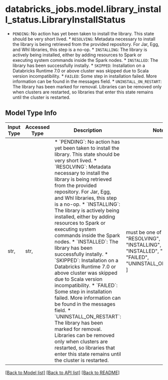 # databricks_jobs.model.library_install_status.LibraryInstallStatus

* `PENDING`: No action has yet been taken to install the library. This state should be very short lived. * `RESOLVING`: Metadata necessary to install the library is being retrieved from the provided repository. For Jar, Egg, and Whl libraries, this step is a no-op. * `INSTALLING`: The library is actively being installed, either by adding resources to Spark or executing system commands inside the Spark nodes. * `INSTALLED`: The library has been successfully instally. * `SKIPPED`: Installation on a Databricks Runtime 7.0 or above cluster was skipped due to Scala version incompatibility. * `FAILED`: Some step in installation failed. More information can be found in the messages field. * `UNINSTALL_ON_RESTART`: The library has been marked for removal. Libraries can be removed only when clusters are restarted, so libraries that enter this state remains until the cluster is restarted.

## Model Type Info
Input Type | Accessed Type | Description | Notes
------------ | ------------- | ------------- | -------------
str,  | str,  | * &#x60;PENDING&#x60;: No action has yet been taken to install the library. This state should be very short lived. * &#x60;RESOLVING&#x60;: Metadata necessary to install the library is being retrieved from the provided repository. For Jar, Egg, and Whl libraries, this step is a no-op. * &#x60;INSTALLING&#x60;: The library is actively being installed, either by adding resources to Spark or executing system commands inside the Spark nodes. * &#x60;INSTALLED&#x60;: The library has been successfully instally. * &#x60;SKIPPED&#x60;: Installation on a Databricks Runtime 7.0 or above cluster was skipped due to Scala version incompatibility. * &#x60;FAILED&#x60;: Some step in installation failed. More information can be found in the messages field. * &#x60;UNINSTALL_ON_RESTART&#x60;: The library has been marked for removal. Libraries can be removed only when clusters are restarted, so libraries that enter this state remains until the cluster is restarted. | must be one of ["PENDING", "RESOLVING", "INSTALLING", "INSTALLED", "SKIPPED", "FAILED", "UNINSTALL_ON_RESTART", ] 

[[Back to Model list]](../../README.md#documentation-for-models) [[Back to API list]](../../README.md#documentation-for-api-endpoints) [[Back to README]](../../README.md)

